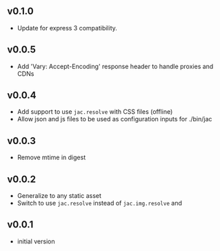## v0.1.0

* Update for express 3 compatibility.

## v0.0.5

* Add 'Vary: Accept-Encoding' response header to handle proxies and CDNs

## v0.0.4

* Add support to use `jac.resolve` with CSS files (offline)
* Allow json and js files to be used as configuration inputs for ./bin/jac

## v0.0.3

* Remove mtime in digest

## v0.0.2

* Generalize to any static asset
* Switch to use `jac.resolve` instead of `jac.img.resolve` and

## v0.0.1

* initial version
